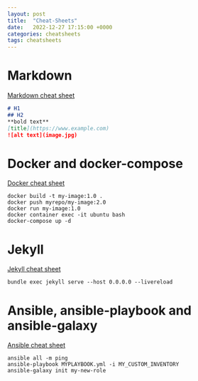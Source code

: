 ```yaml
---
layout: post
title:  "Cheat-Sheets"
date:   2022-12-27 17:15:00 +0000
categories: cheatsheets
tags: cheatsheets
---
```


# Markdown
[Markdown cheat sheet](https://www.markdownguide.org/cheat-sheet)
```markdown
# H1
## H2
**bold text**
[title](https://www.example.com)
![alt text](image.jpg)
```
# Docker and docker-compose
[Docker cheat sheet](https://www.dockercheatsheet.com/)
```console
docker build -t my-image:1.0 .
docker push myrepo/my-image:2.0
docker run my-image:1.0
docker container exec -it ubuntu bash
docker-compose up -d
```

# Jekyll
[Jekyll cheat sheet](https://devhints.io/jekyll)
```console
bundle exec jekyll serve --host 0.0.0.0 --livereload
```

# Ansible, ansible-playbook and ansible-galaxy
[Ansible cheat sheet](https://www.svastikkka.com/2021/04/ansible-cli-cheatsheet.html)
```console
ansible all -m ping
ansible-playbook MYPLAYBOOK.yml -i MY_CUSTOM_INVENTORY
ansible-galaxy init my-new-role
```